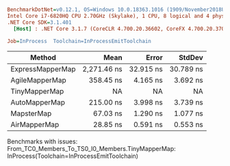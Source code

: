 ``` ini

BenchmarkDotNet=v0.12.1, OS=Windows 10.0.18363.1016 (1909/November2018Update/19H2)
Intel Core i7-6820HQ CPU 2.70GHz (Skylake), 1 CPU, 8 logical and 4 physical cores
.NET Core SDK=3.1.401
  [Host] : .NET Core 3.1.7 (CoreCLR 4.700.20.36602, CoreFX 4.700.20.37001), X64 RyuJIT

Job=InProcess  Toolchain=InProcessEmitToolchain  

```
|           Method |        Mean |     Error |    StdDev |
|----------------- |------------:|----------:|----------:|
| ExpressMapperMap | 2,271.46 ns | 32.915 ns | 30.789 ns |
|   AgileMapperMap |   358.45 ns |  4.165 ns |  3.692 ns |
|    TinyMapperMap |          NA |        NA |        NA |
|    AutoMapperMap |   215.00 ns |  3.998 ns |  3.739 ns |
|       MapsterMap |    67.03 ns |  1.290 ns |  1.077 ns |
|     AirMapperMap |    28.85 ns |  0.591 ns |  0.553 ns |

Benchmarks with issues:
  From_TC0_Members_To_TS0_I0_Members.TinyMapperMap: InProcess(Toolchain=InProcessEmitToolchain)
